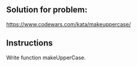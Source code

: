 ## Solution for problem:

https://www.codewars.com/kata/makeuppercase/

## Instructions

Write function makeUpperCase.